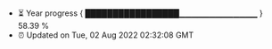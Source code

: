 - ⏳ Year progress { █████████████████▁▁▁▁▁▁▁▁▁▁▁▁▁ } 58.39 %
- ⏰ Updated on Tue, 02 Aug 2022 02:32:08 GMT

